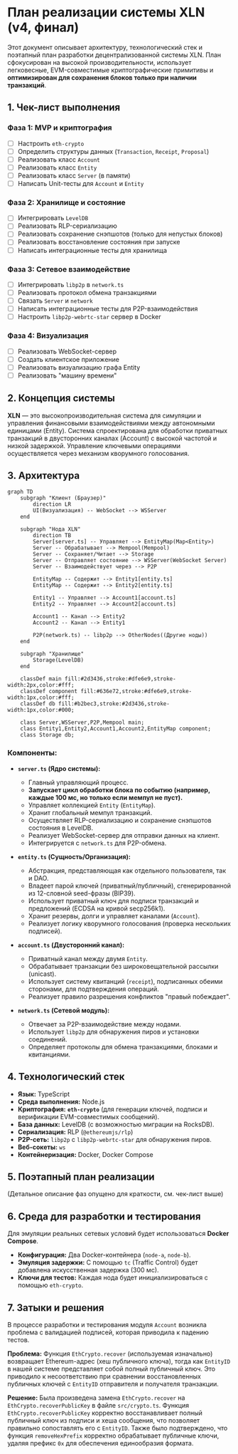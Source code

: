 # План реализации системы XLN (v4, финал)

Этот документ описывает архитектуру, технологический стек и поэтапный план разработки децентрализованной системы XLN. План сфокусирован на высокой производительности, использует легковесные, EVM-совместимые криптографические примитивы и **оптимизирован для сохранения блоков только при наличии транзакций**.

## 1. Чек-лист выполнения

### Фаза 1: MVP и криптография
- [ ] Настроить `eth-crypto`
- [ ] Определить структуры данных (`Transaction`, `Receipt`, `Proposal`)
- [ ] Реализовать класс `Account`
- [ ] Реализовать класс `Entity`
- [ ] Реализовать класс `Server` (в памяти)
- [ ] Написать Unit-тесты для `Account` и `Entity`

### Фаза 2: Хранилище и состояние
- [ ] Интегрировать `LevelDB`
- [ ] Реализовать RLP-сериализацию
- [ ] Реализовать сохранение снэпшотов (только для непустых блоков)
- [ ] Реализовать восстановление состояния при запуске
- [ ] Написать интеграционные тесты для хранилища

### Фаза 3: Сетевое взаимодействие
- [ ] Интегрировать `libp2p` в `network.ts`
- [ ] Реализовать протокол обмена транзакциями
- [ ] Связать `Server` и `network`
- [ ] Написать интеграционные тесты для P2P-взаимодействия
- [ ] Настроить `libp2p-webrtc-star` сервер в Docker

### Фаза 4: Визуализация
- [ ] Реализовать WebSocket-сервер
- [ ] Создать клиентское приложение
- [ ] Реализовать визуализацию графа Entity
- [ ] Реализовать "машину времени"

## 2. Концепция системы

**XLN** — это высокопроизводительная система для симуляции и управления финансовыми взаимодействиями между автономными единицами (Entity). Система спроектирована для обработки приватных транзакций в двусторонних каналах (Account) с высокой частотой и низкой задержкой. Управление ключевыми операциями осуществляется через механизм кворумного голосования.

## 3. Архитектура

```mermaid
graph TD
    subgraph "Клиент (Браузер)"
        direction LR
        UI(Визуализация) -- WebSocket --> WSServer
    end

    subgraph "Нода XLN"
        direction TB
        Server[server.ts] -- Управляет --> EntityMap(Map<Entity>)
        Server -- Обрабатывает --> Mempool(Mempool)
        Server -- Сохраняет/Читает --> Storage
        Server -- Отправляет состояние --> WSServer(WebSocket Server)
        Server -- Взаимодействует через --> P2P

        EntityMap -- Содержит --> Entity1[entity.ts]
        EntityMap -- Содержит --> Entity2[entity.ts]

        Entity1 -- Управляет --> Account1[account.ts]
        Entity2 -- Управляет --> Account2[account.ts]
        
        Account1 -- Канал --> Entity2
        Account2 -- Канал --> Entity1

        P2P(network.ts) -- libp2p --> OtherNodes((Другие ноды))
    end

    subgraph "Хранилище"
        Storage(LevelDB)
    end

    classDef main fill:#2d3436,stroke:#dfe6e9,stroke-width:2px,color:#fff;
    classDef component fill:#636e72,stroke:#dfe6e9,stroke-width:1px,color:#fff;
    classDef db fill:#b2bec3,stroke:#2d3436,stroke-width:1px,color:#000;

    class Server,WSServer,P2P,Mempool main;
    class Entity1,Entity2,Account1,Account2,EntityMap component;
    class Storage db;
```

### Компоненты:

-   **`server.ts` (Ядро системы):**
    -   Главный управляющий процесс.
    -   **Запускает цикл обработки блока по событию (например, каждые 100 мс, но только если мемпул не пуст).**
    -   Управляет коллекцией `Entity` (`EntityMap`).
    -   Хранит глобальный мемпул транзакций.
    -   Осуществляет RLP-сериализацию и сохранение снэпшотов состояния в LevelDB.
    -   Реализует WebSocket-сервер для отправки данных на клиент.
    -   Интегрируется с `network.ts` для P2P-обмена.

-   **`entity.ts` (Сущность/Организация):**
    -   Абстракция, представляющая как отдельного пользователя, так и DAO.
    -   Владеет парой ключей (приватный/публичный), сгенерированной из 12-словной seed-фразы (BIP39).
    -   Использует приватный ключ для подписи транзакций и предложений (ECDSA на кривой secp256k1).
    -   Хранит резервы, долги и управляет каналами (`Account`).
    -   Реализует логику кворумного голосования (проверка нескольких подписей).

-   **`account.ts` (Двусторонний канал):**
    -   Приватный канал между двумя `Entity`.
    -   Обрабатывает транзакции без широковещательной рассылки (unicast).
    -   Использует систему квитанций (`receipt`), подписанных обеими сторонами, для подтверждения операций.
    -   Реализует правило разрешения конфликтов "правый побеждает".

-   **`network.ts` (Сетевой модуль):**
    -   Отвечает за P2P-взаимодействие между нодами.
    -   Использует `libp2p` для обнаружения пиров и установки соединений.
    -   Определяет протоколы для обмена транзакциями, блоками и квитанциями.

## 4. Технологический стек

-   **Язык:** TypeScript
-   **Среда выполнения:** Node.js
-   **Криптография:** **`eth-crypto`** (для генерации ключей, подписи и верификации EVM-совместимых сообщений).
-   **База данных:** LevelDB (с возможностью миграции на RocksDB).
-   **Сериализация:** RLP (`@ethereumjs/rlp`)
-   **P2P-сеть:** `libp2p` с `libp2p-webrtc-star` для обнаружения пиров.
-   **Веб-сокеты:** `ws`
-   **Контейнеризация:** Docker, Docker Compose

## 5. Поэтапный план реализации

(Детальное описание фаз опущено для краткости, см. чек-лист выше)

## 6. Среда для разработки и тестирования

Для эмуляции реальных сетевых условий будет использоваться **Docker Compose**.
-   **Конфигурация:** Два Docker-контейнера (`node-a`, `node-b`).
-   **Эмуляция задержки:** С помощью `tc` (Traffic Control) будет добавлена искусственная задержка (300 мс).
-   **Ключи для тестов:** Каждая нода будет инициализироваться с помощью `eth-crypto`.

## 7. Затыки и решения

В процессе разработки и тестирования модуля `Account` возникла проблема с валидацией подписей, которая приводила к падению тестов.

**Проблема:**
Функция `EthCrypto.recover` (используемая изначально) возвращает Ethereum-адрес (хеш публичного ключа), тогда как `EntityID` в нашей системе представляет собой полный публичный ключ. Это приводило к несоответствию при сравнении восстановленных публичных ключей с `EntityID` отправителя и получателя транзакции.

**Решение:**
Была произведена замена `EthCrypto.recover` на `EthCrypto.recoverPublicKey` в файле `src/crypto.ts`. Функция `EthCrypto.recoverPublicKey` корректно восстанавливает полный публичный ключ из подписи и хеша сообщения, что позволяет правильно сопоставлять его с `EntityID`. Также было подтверждено, что функция `removeHexPrefix` корректно обрабатывает публичные ключи, удаляя префикс `0x` для обеспечения единообразия формата.
